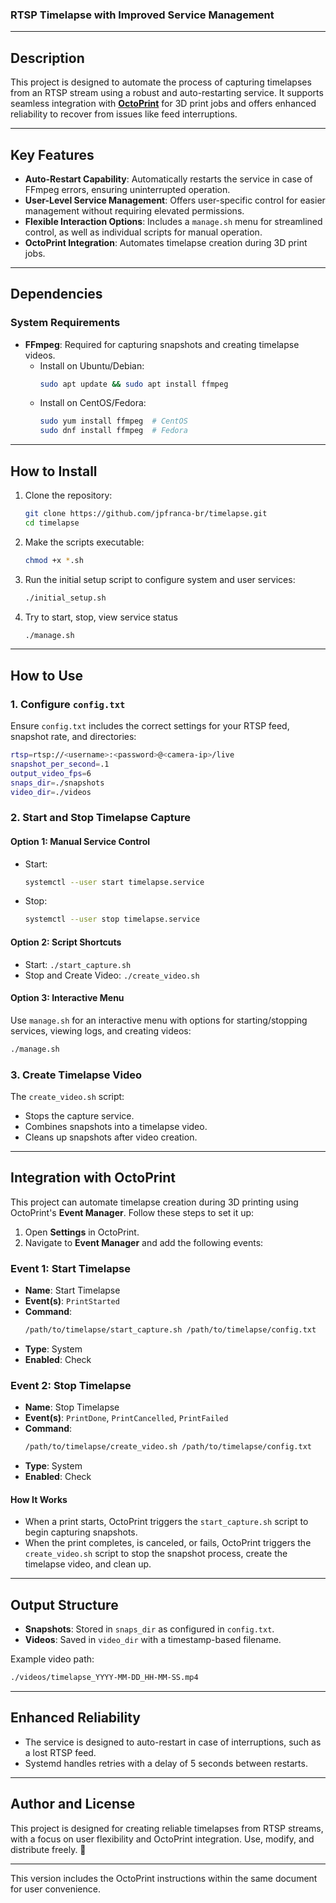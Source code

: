 ### RTSP Timelapse with Improved Service Management

---

## **Description**
This project is designed to automate the process of capturing timelapses from an RTSP stream using a robust and auto-restarting service. It supports seamless integration with **[OctoPrint](https://octoprint.org/)** for 3D print jobs and offers enhanced reliability to recover from issues like feed interruptions.

---

## **Key Features**
- **Auto-Restart Capability**: Automatically restarts the service in case of FFmpeg errors, ensuring uninterrupted operation.
- **User-Level Service Management**: Offers user-specific control for easier management without requiring elevated permissions.
- **Flexible Interaction Options**: Includes a `manage.sh` menu for streamlined control, as well as individual scripts for manual operation.
- **OctoPrint Integration**: Automates timelapse creation during 3D print jobs.

---

## **Dependencies**

### **System Requirements**
- **FFmpeg**: Required for capturing snapshots and creating timelapse videos.
  - Install on Ubuntu/Debian:
    ```bash
    sudo apt update && sudo apt install ffmpeg
    ```
  - Install on CentOS/Fedora:
    ```bash
    sudo yum install ffmpeg  # CentOS
    sudo dnf install ffmpeg  # Fedora
    ```

---

## **How to Install**

1. Clone the repository:
   ```bash
   git clone https://github.com/jpfranca-br/timelapse.git
   cd timelapse
   ```

2. Make the scripts executable:
   ```bash
   chmod +x *.sh
   ```

3. Run the initial setup script to configure system and user services:
   ```bash
   ./initial_setup.sh
   ```

4. Try to start, stop, view service status
   ```bash
   ./manage.sh
   ```

---

## **How to Use**

### **1. Configure `config.txt`**
Ensure `config.txt` includes the correct settings for your RTSP feed, snapshot rate, and directories:
```bash
rtsp=rtsp://<username>:<password>@<camera-ip>/live
snapshot_per_second=.1
output_video_fps=6
snaps_dir=./snapshots
video_dir=./videos
```

### **2. Start and Stop Timelapse Capture**

#### **Option 1: Manual Service Control**
- Start:
  ```bash
  systemctl --user start timelapse.service
  ```
- Stop:
  ```bash
  systemctl --user stop timelapse.service
  ```

#### **Option 2: Script Shortcuts**
- Start: `./start_capture.sh`
- Stop and Create Video: `./create_video.sh`

#### **Option 3: Interactive Menu**
Use `manage.sh` for an interactive menu with options for starting/stopping services, viewing logs, and creating videos:
```bash
./manage.sh
```

### **3. Create Timelapse Video**
The `create_video.sh` script:
- Stops the capture service.
- Combines snapshots into a timelapse video.
- Cleans up snapshots after video creation.

---

## **Integration with OctoPrint**
This project can automate timelapse creation during 3D printing using OctoPrint's **Event Manager**. Follow these steps to set it up:

1. Open **Settings** in OctoPrint.
2. Navigate to **Event Manager** and add the following events:

### **Event 1: Start Timelapse**
- **Name**: Start Timelapse  
- **Event(s)**: `PrintStarted`  
- **Command**:  
  ```bash
  /path/to/timelapse/start_capture.sh /path/to/timelapse/config.txt
  ```
- **Type**: System  
- **Enabled**: Check  

### **Event 2: Stop Timelapse**
- **Name**: Stop Timelapse  
- **Event(s)**: `PrintDone`, `PrintCancelled`, `PrintFailed`  
- **Command**:  
  ```bash
  /path/to/timelapse/create_video.sh /path/to/timelapse/config.txt
  ```
- **Type**: System  
- **Enabled**: Check  

#### **How It Works**
- When a print starts, OctoPrint triggers the `start_capture.sh` script to begin capturing snapshots.
- When the print completes, is canceled, or fails, OctoPrint triggers the `create_video.sh` script to stop the snapshot process, create the timelapse video, and clean up.

---

## **Output Structure**
- **Snapshots**: Stored in `snaps_dir` as configured in `config.txt`.
- **Videos**: Saved in `video_dir` with a timestamp-based filename.

Example video path:
```bash
./videos/timelapse_YYYY-MM-DD_HH-MM-SS.mp4
```

---

## **Enhanced Reliability**
- The service is designed to auto-restart in case of interruptions, such as a lost RTSP feed.
- Systemd handles retries with a delay of 5 seconds between restarts.

---

## **Author and License**
This project is designed for creating reliable timelapses from RTSP streams, with a focus on user flexibility and OctoPrint integration. Use, modify, and distribute freely. 🚀

--- 

This version includes the OctoPrint instructions within the same document for user convenience.
